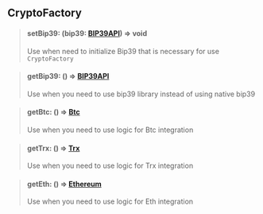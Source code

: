 ## CryptoFactory

> #### setBip39: (bip39: [BIP39API](./interfaces.md#bip39api)) => void
> Use when need to initialize Bip39 that is necessary for use `CryptoFactory`

> #### getBip39: () => [BIP39API](./interfaces.md#bip39api)
> Use when you need to use bip39 library instead of using native bip39

> #### getBtc: () => [Btc](./btc.md)
> Use when you need to use logic for Btc integration

> #### getTrx: () => [Trx](./trx.md)
> Use when you need to use logic for Trx integration

> #### getEth: () => [Ethereum](./eth.md)
> Use when you need to use logic for Eth integration

